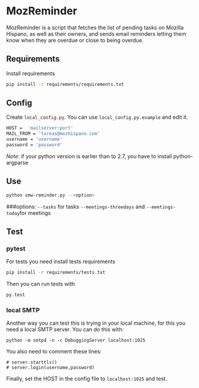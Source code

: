 # MozReminder

MozReminder is a script that fetches the list of pending tasks on Mozilla Hispano, as well as their owners, and sends email reminders letting them know when they are overdue or close to being overdue.

## Requirements

Install requirements
```bash
pip install -r requirements/requirements.txt
```

## Config

Create ``local_config.py``. You can use ``local_config.py.example`` and edit it.

```bash
HOST =  'mailserver:port'
MAIL_FROM = 'tareas@mozhispano.com'
username = 'username'
password = 'password'
```

*Note*: if your python version is earlier than to 2.7, you have to install python-argparse

## Use
```bash
python smw-reminder.py --<option>
```
###options:
``--tasks`` for tasks
``--meetings-threedays`` and ``--meetings-today``for meetings

## Test

### pytest
For tests you need install tests requirements
```bash
pip install -r requirements/tests.txt
```

Then you can run tests with
```bash
py.test
```

### local SMTP
Another way you can test this is trying in your local machine, for this you need a local SMTP server. You can do this with:

```
python -m smtpd -n -c DebuggingServer localhost:1025
```

You also need to comment these lines:

```
# server.starttls()
# server.login(username,password)
```
Finally, set the HOST in the config file  to ``localhost:1025`` and test.
